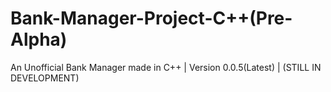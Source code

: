 # Bank-Manager-Project-C++(Pre-Alpha)
An Unofficial Bank Manager made in C++
| Version 0.0.5(Latest)
| (STILL IN DEVELOPMENT)
